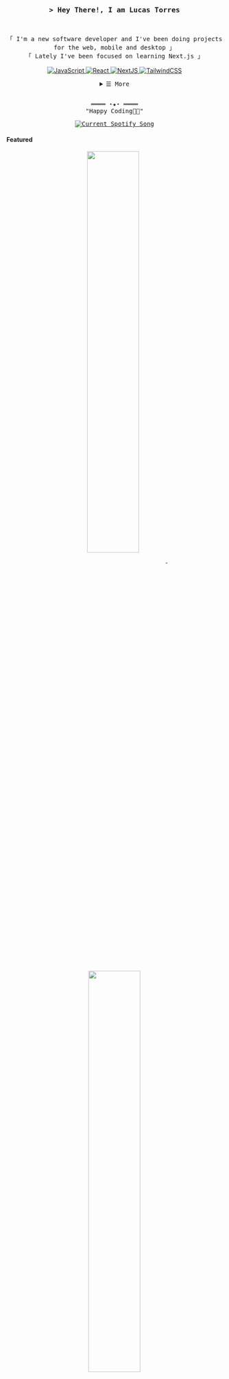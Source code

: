 <!-- Profile Views Counter -->
<!-- ![Profile views](https://gpvc.arturio.dev/lucastorres37?v=3) -->

<!-- Title -->
<h3 align="center">
        <samp>&gt; Hey There!, I am
                <b><a target="_blank">Lucas Torres</a></b>
        </samp>
</h3>
<br>

<p align="center">
        <!-- Intro -->
        <samp>
                「 I'm a new software developer and I've been doing projects for the web, mobile and desktop 」
                <br>
                「 Lately I've been focused on learning Next.js </b> 」
                <br>
                <br>
        </samp>
        <!-- Technologies -->
        <!-- JavaScript -->
        <a href="https://github.com/lucastorres37?tab=repositories" target="_blank"><img alt="JavaScript"
                        src="https://img.shields.io/badge/-JavaScript-F7DF1E?style=flat-square&logo=JavaScript&logoColor=white">
        </a>
        <!-- React -->
        <a href="https://github.com/lucastorres37?tab=repositories" target="_blank"><img alt="React"
                        src="https://img.shields.io/badge/-React-02cdf1?style=flat-square&logo=React&logoColor=white">
        </a>
        <!-- NextJS -->
        <a href="https://github.com/lucastorres37?tab=repositories" target="_blank"><img alt="NextJS"
                        src="https://img.shields.io/badge/-NextJS-white?style=flat-square&logo=Next.js&logoColor=black">
        </a>
        <!-- TailwindCSS -->
        <a href="https://github.com/lucastorres37?tab=repositories" target="_blank"><img alt="TailwindCSS"
                        src="https://img.shields.io/badge/-TailwindCSS-10172a?style=flat-square&logo=Tailwindcss&logoColor=37bcf8">
        </a>
</p>

<!-- Details Section -->
<details align="center">
    <summary> <samp>&#9776; More</samp></summary>
    <p align="center">
        <br />
        <!-- Activity Widget -->
            <img alt="Lucas Torres GitHub Stats"
            <img height="50%" width="auto" src ="https://github-readme-stats.vercel.app/api?username=lucastorres37&show_icons=true&count_private=true&theme=github_dark&hide_border=true&hide=issues,contribs&bg_color=00000000">
      <img height="50%" width="auto" src ="https://github-readme-stats.vercel.app/api/top-langs/?username=lucastorres37&layout=compact&hide_border=true&theme=github_dark&bg_color=00000000&langs_count=6&hide=jupyter%20notebook,tex,css,php&exclude_repo=Pacman-AI">
        <br />
        <!-- Social Links -->
        <p>Find me on</p>
        <!-- Mail -->
        <a href="mailto:lucastorresgomes@gmail.com" target="_blank">
            <img alt="Mail" 
                    src="https://img.shields.io/badge/-Mail-EA4335?style=flat-square&logo=Gmail&logoColor=white" />
        </a>
        <!-- Linkedin -->
        <a href="https://www.linkedin.com/in/lucas-torres-437034163/" target="_blank">
            <img alt="Linkedin" 
                    src="https://img.shields.io/badge/-Linkedin-0A66C2?style=flat-square&logo=Linkedin&logoColor=white" />
        </a>
    </p>
</details>
<br>

<!-- Footer -->
<samp>
    <p align="center">
        ════ ⋆★⋆ ════
        <br>
        "Happy Coding👨‍💻"
    </p>
    <div align="center">
        <a href="https://github.com/tthn0/Spotify-Readme">
                <img src="https://spotify-readme-chi-seven.vercel.app/api?theme=dark" alt="Current Spotify Song">  
        </a>
    </div>
        
</samp>


<!-- Featured Repositories -->
#### Featured

<p align="center">
    <a href="https://github.com/lucastorres37/lucastorres37">
        <img width='49%' align="center"src="https://github-readme-stats.vercel.app/api/pin/?username=lucastorres37&repo=lucastorres37&cache_seconds=86400&theme=github_dark" />
    </a>
    <span>&nbsp;</span>
    <a href="https://github.com/lucastorres37/github-finder">
        <img width='49%' align="center"src="https://github-readme-stats.vercel.app/api/pin/?username=lucastorres37&repo=github-finder&cache_seconds=86400&theme=github_dark" />
    </a>
</p>

<p align="center">
    <a href="https://github.com/lucastorres37/house-marketplace">
        <img width='49%' align="center"src="https://github-readme-stats.vercel.app/api/pin/?username=lucastorres37&repo=house-marketplace&cache_seconds=86400&theme=github_dark" />
    </a>
    <span>&nbsp;</span>
    <a href="https://github.com/lucastorres37/react-task-tracker">
        <img width='49%' align="center"src="https://github-readme-stats.vercel.app/api/pin/?username=lucastorres37&repo=react-task-tracker&cache_seconds=86400&theme=github_dark" />
    </a>
</p>
